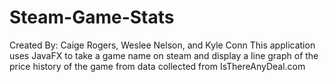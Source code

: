 # Steam-Game-Stats
Created By: Caige Rogers, Weslee Nelson, and Kyle Conn
This application uses JavaFX to take a game name on steam and 
display a line graph of the price history of the game from data collected from IsThereAnyDeal.com
